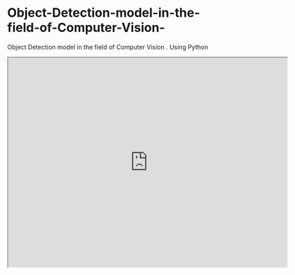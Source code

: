 # Object-Detection-model-in-the-field-of-Computer-Vision-
Object Detection model in the field of Computer Vision . Using Python



<iframe src="https://drive.google.com/file/d/1v9nDgi_WT-S-EUIukKgSpPOPhZ3zuyaD/preview" width="640" height="480"></iframe>
